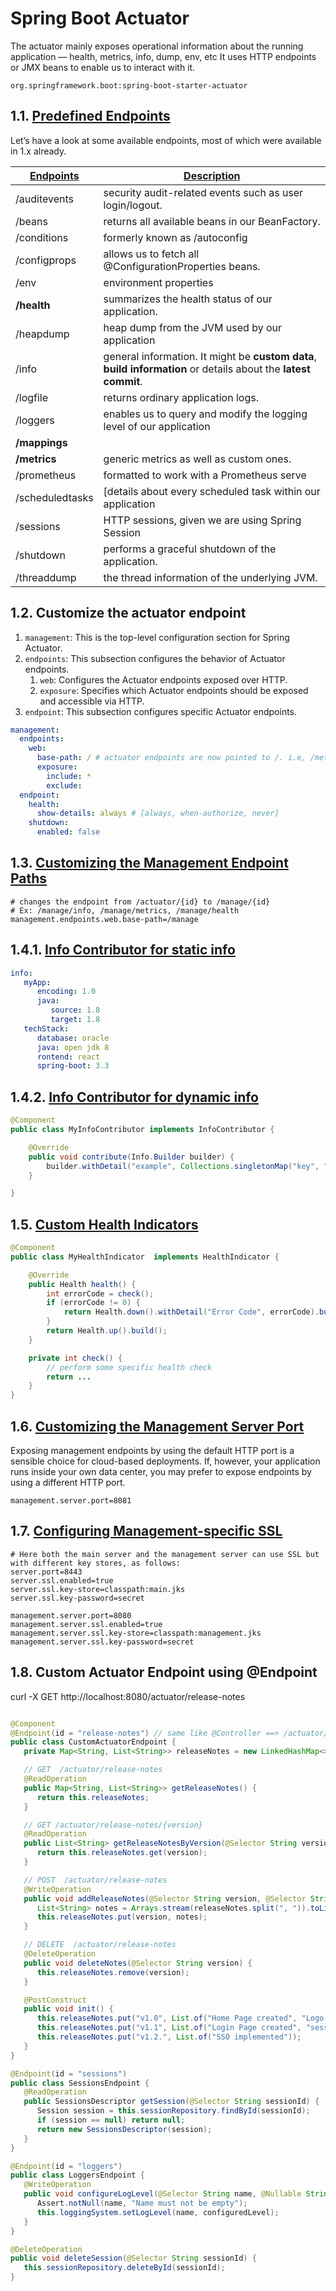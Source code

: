 # Spring Boot Actuator
The actuator mainly exposes operational information about the running application — health, metrics, info, dump, env, etc
It uses HTTP endpoints or JMX beans to enable us to interact with it.
````
org.springframework.boot:spring-boot-starter-actuator
````

## 1.1. [Predefined Endpoints](https://docs.spring.io/spring-boot/reference/actuator/endpoints.html)

Let’s have a look at some available endpoints, most of which were available in 1.x already.


| [Endpoints](https://docs.spring.io/spring-boot/docs/2.1.13.RELEASE/reference/html/production-ready-endpoints.html)   | [Description](https://docs.spring.io/spring-boot/docs/2.1.13.RELEASE/reference/html/production-ready-endpoints.html)                                                                                                 |
|-----------------|-----------------------------------------------------------------------------------------------------------------|
| /auditevents    | security audit-related events such as user login/logout.                                                        |
| /beans          | returns all available beans in our BeanFactory.                                                                 |
| /conditions     | formerly known as /autoconfig                                                                                   |
| /configprops    | allows us to fetch all @ConfigurationProperties beans.                                                          |
| /env            | environment properties                                                                                          |
| **/health**     | summarizes the health status of our application.                                                                |
| /heapdump       | heap dump from the JVM used by our application                                                                  |
| /info           | general information. It might be **custom data**, **build information** or details about the **latest commit**. |
| /logfile        | returns ordinary application logs.                                                                              |
| /loggers        | enables us to query and modify the logging level of our application                                             |
| **/mappings**   |                                                                                                                 |
| **/metrics**    | generic metrics as well as custom ones.                                                                         |
| /prometheus     | formatted to work with a Prometheus serve                                                                       |
| /scheduledtasks | [details about every scheduled task within our application                                                      |
| /sessions       | HTTP sessions, given we are using Spring Session                                                                |
| /shutdown       | performs a graceful shutdown of the application.                                                                |
| /threaddump     | the thread information of the underlying JVM.                                                                   |


## 1.2. Customize the actuator endpoint
1. `management`: This is the top-level configuration section for Spring Actuator.
2. `endpoints`: This subsection configures the behavior of Actuator endpoints.
   1. `web`: Configures the Actuator endpoints exposed over HTTP.
   2. `exposure`: Specifies which Actuator endpoints should be exposed and accessible via HTTP.
3. `endpoint`: This subsection configures specific Actuator endpoints.

````yml
management:
  endpoints:
    web:
      base-path: / # actuator endpoints are now pointed to /. i.e, /metrics instead of /actuator/metrics
      exposure:
        include: *
        exclude:    
  endpoint:
    health:
      show-details: always # [always, when-authorize, never]
    shutdown:
      enabled: false
````

## 1.3. [Customizing the Management Endpoint Paths](https://docs.spring.io/spring-boot/reference/actuator/monitoring.html#actuator.monitoring.customizing-management-server-context-path)
````properties
# changes the endpoint from /actuator/{id} to /manage/{id}  
# Ex: /manage/info, /manage/metrics, /manage/health 
management.endpoints.web.base-path=/manage 
````

## 1.4.1. [Info Contributor for static info](https://docs.spring.io/spring-boot/reference/actuator/endpoints.html#actuator.endpoints.info)
````yml
info:
   myApp:
      encoding: 1.0
      java:
         source: 1.8
         target: 1.8
   techStack:
      database: oracle
      java: open jdk 8
      rontend: react
      spring-boot: 3.3
````

## 1.4.2. [Info Contributor for dynamic info](https://docs.spring.io/spring-boot/reference/actuator/endpoints.html#actuator.endpoints.info)
````java
@Component
public class MyInfoContributor implements InfoContributor {

    @Override
    public void contribute(Info.Builder builder) {
        builder.withDetail("example", Collections.singletonMap("key", "value"));
    }

}
````

## 1.5. [Custom Health Indicators](https://docs.spring.io/spring-boot/reference/actuator/endpoints.html#actuator.endpoints.health.writing-custom-health-indicators)
````java
@Component
public class MyHealthIndicator  implements HealthIndicator {

    @Override
    public Health health() {
        int errorCode = check();
        if (errorCode != 0) {
            return Health.down().withDetail("Error Code", errorCode).build();
        }
        return Health.up().build();
    }

    private int check() {
        // perform some specific health check
        return ...
    }
}
````

## 1.6. [Customizing the Management Server Port](https://docs.spring.io/spring-boot/reference/actuator/monitoring.html#actuator.monitoring.customizing-management-server-port)
Exposing management endpoints by using the default HTTP port is a sensible choice for cloud-based deployments. If, however, your application runs inside your own data center, you may prefer to expose endpoints by using a different HTTP port.
````properties
management.server.port=8081
````

## 1.7. [Configuring Management-specific SSL](https://docs.spring.io/spring-boot/reference/actuator/monitoring.html#actuator.monitoring.management-specific-ssl)
````properties
# Here both the main server and the management server can use SSL but with different key stores, as follows:
server.port=8443
server.ssl.enabled=true
server.ssl.key-store=classpath:main.jks
server.ssl.key-password=secret

management.server.port=8080
management.server.ssl.enabled=true
management.server.ssl.key-store=classpath:management.jks
management.server.ssl.key-password=secret
````

## 1.8. Custom Actuator Endpoint using @Endpoint
curl -X GET http://localhost:8080/actuator/release-notes
````java

@Component
@Endpoint(id = "release-notes") // same like @Controller ==> /actuator/release-notes
public class CustomActuatorEndpoint {
   private Map<String, List<String>> releaseNotes = new LinkedHashMap<>();

   // GET  /actuator/release-notes
   @ReadOperation
   public Map<String, List<String>> getReleaseNotes() {
      return this.releaseNotes;
   }

   // GET /actuator/release-notes/{version}
   @ReadOperation
   public List<String> getReleaseNotesByVersion(@Selector String version) {
      return this.releaseNotes.get(version);
   }

   // POST  /actuator/release-notes
   @WriteOperation
   public void addReleaseNotes(@Selector String version, @Selector String releaseNotes) {
      List<String> notes = Arrays.stream(releaseNotes.split(", ")).toList();
      this.releaseNotes.put(version, notes);
   }

   // DELETE  /actuator/release-notes
   @DeleteOperation
   public void deleteNotes(@Selector String version) {
      this.releaseNotes.remove(version);
   }

   @PostConstruct
   public void init() {
      this.releaseNotes.put("v1.0", List.of("Home Page created", "Logo added to the navbar"));
      this.releaseNotes.put("v1.1", List.of("Login Page created", "session implemented", "cookies implemented"));
      this.releaseNotes.put("v1.2.", List.of("SSO implemented"));
   }
}

````


````java
@Endpoint(id = "sessions")
public class SessionsEndpoint {
   @ReadOperation
   public SessionsDescriptor getSession(@Selector String sessionId) {
      Session session = this.sessionRepository.findById(sessionId);
      if (session == null) return null;
      return new SessionsDescriptor(session);
   }
}
````


````java
@Endpoint(id = "loggers")
public class LoggersEndpoint {
   @WriteOperation
   public void configureLogLevel(@Selector String name, @Nullable String configuredLevel) {
      Assert.notNull(name, "Name must not be empty");
      this.loggingSystem.setLogLevel(name, configuredLevel);
   }
}
````


````java
@DeleteOperation
public void deleteSession(@Selector String sessionId) {
   this.sessionRepository.deleteById(sessionId);
}
````